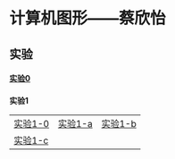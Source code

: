 <html>
	<head>
		<meta charset="utf-8">
	</head>
	<h1>计算机图形——蔡欣怡</h1>
		<h2>实验</h2>
	<h4>
     <a href="1.html">实验0</a>
	</h4>
	<h4>实验1
    <table>
	    <tr>
		    <td>
			    <a href="chap01.html">实验1-0</a>
		    </td>
		    <td>
			    <a href="chap-a.html">实验1-a</a>
		    </td>
		    <td>
			    <a href="chap-b.html">实验1-b</a>
		    </td>
	    </tr>
	    <tr>
		    <td>
			    <a href="chap-c.html">实验1-c</a>
		    </td>
	    </tr>
</table>
</h4>

</html>

